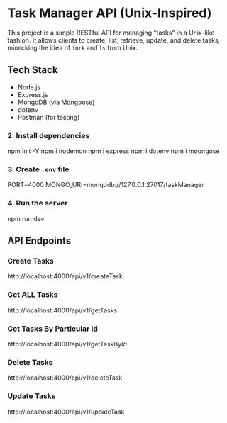 #  Task Manager API (Unix-Inspired)
This project is a simple RESTful API for managing "tasks" in a Unix-like fashion. It allows clients to create, list, retrieve, update, and delete tasks, mimicking the idea of `fork` and `ls` from Unix.

##  Tech Stack

- Node.js
- Express.js
- MongoDB (via Mongoose)
- dotenv
- Postman (for testing)



### 2. Install dependencies
npm init -Y
npm i nodemon
npm i express
npm i dotenv
npm i moongose


### 3. Create `.env` file

PORT=4000
MONGO_URI=mongodb://127.0.0.1:27017/taskManager

### 4. Run the server
npm run dev

##  API Endpoints

### Create Tasks
http://localhost:4000/api/v1/createTask

### Get ALL Tasks
http://localhost:4000/api/v1/getTasks

### Get Tasks By Particular id
http://localhost:4000/api/v1/getTaskById

### Delete Tasks
http://localhost:4000/api/v1/deleteTask 

### Update Tasks
http://localhost:4000/api/v1/updateTask








